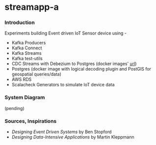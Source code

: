 # streamapp-a

### Introduction

Experiments building Event driven IoT Sensor device using - 
* Kafka Producers
* Kafka Connect
* Kafka Streams
* Kafka test-utils
* CDC Streams with Debezium to Postgres (docker images' [url](https://github.com/debezium/docker-images))
* Postgres (docker image with logical decoding plugin and PostGIS for geospatial queries/data)
* AWS RDS
* Scalacheck Generators to simulate IoT device data

### System Diagram
(pending)

### Sources, Inspirations

* _Designing Event Driven Systems_ by Ben Stopford
* _Designing Data-Intensive Applications_ by Martin Kleppmann